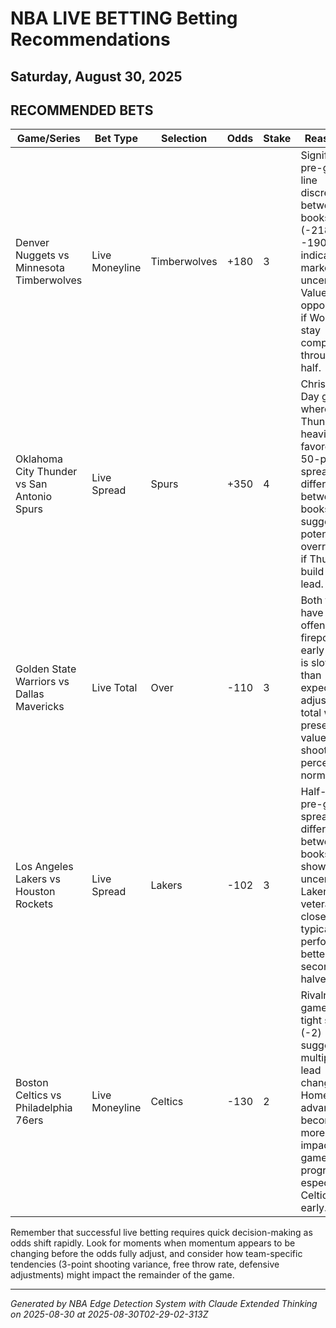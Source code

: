 # NBA LIVE BETTING Betting Recommendations
## Saturday, August 30, 2025

## RECOMMENDED BETS
| Game/Series | Bet Type | Selection | Odds | Stake | Reasoning |
|-------------|----------|-----------|------|-------|-----------|
| Denver Nuggets vs Minnesota Timberwolves | Live Moneyline | Timberwolves | +180 | 3 | Significant pre-game line discrepancy between books (-218 vs -190) indicates market uncertainty. Value opportunity if Wolves stay competitive through first half. |
| Oklahoma City Thunder vs San Antonio Spurs | Live Spread | Spurs | +350 | 4 | Christmas Day game where Thunder are heavily favored, but 50-point spread difference between books suggests potential overreaction if Thunder build early lead. |
| Golden State Warriors vs Dallas Mavericks | Live Total | Over | -110 | 3 | Both teams have elite offensive firepower. If early pace is slower than expected, adjusted live total will present value as shooting percentages normalize. |
| Los Angeles Lakers vs Houston Rockets | Live Spread | Lakers | -102 | 3 | Half-point pre-game spread difference between books shows uncertainty. Lakers have veteran closers who typically perform better in second halves. |
| Boston Celtics vs Philadelphia 76ers | Live Moneyline | Celtics | -130 | 2 | Rivalry game with tight spread (-2) suggests multiple lead changes. Home court advantage becomes more impactful as game progresses, especially if Celtics trail early. |

Remember that successful live betting requires quick decision-making as odds shift rapidly. Look for moments when momentum appears to be changing before the odds fully adjust, and consider how team-specific tendencies (3-point shooting variance, free throw rate, defensive adjustments) might impact the remainder of the game.

---
*Generated by NBA Edge Detection System with Claude Extended Thinking on 2025-08-30 at 2025-08-30T02-29-02-313Z*
